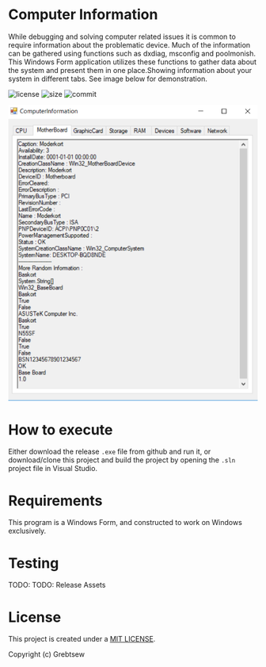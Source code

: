 # Computer Information

While debugging and solving computer related issues it is common to require information about the problematic device. Much of the information can be gathered using functions such as dxdiag, msconfig and poolmonish. This Windows Form application utilizes these functions to gather data about the system and present them in one place.Showing information about your system in different tabs. See image below for demonstration.


![license](https://img.shields.io/github/license/grebtsew/Overleaf-LaTeX-Compiler)
![size](https://img.shields.io/github/repo-size/grebtsew/Overleaf-LaTeX-Compiler)
![commit](https://img.shields.io/github/last-commit/grebtsew/Overleaf-LaTeX-Compiler)

![Demo](demo.png)


# How to execute
Either download the release `.exe` file from github and run it, or download/clone this project and build the project by opening the `.sln` project file in Visual Studio.

# Requirements
This program is a Windows Form, and constructed to work on Windows exclusively.

# Testing
TODO:
TODO: Release Assets
# License
This project is created under a [MIT LICENSE](./LICENSE).

Copyright (c) Grebtsew
